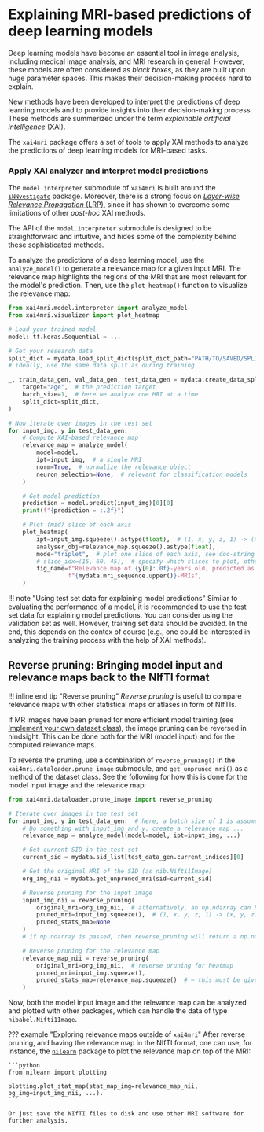 # Explaining MRI-based predictions of deep learning models

Deep learning models have become an essential tool in image analysis, including
medical image analysis, and MRI research in general. However, these models are
often considered as *black boxes*, as they are built upon huge parameter spaces.
This makes their decision-making process hard to explain.

New methods have been developed to interpret the predictions of deep learning models
and to provide insights into their decision-making process. These methods are summerized
under the term *explainable artificial intelligence* (XAI).

The `xai4mri` package offers a set of tools to apply XAI methods to analyze
the predictions of deep learning models for MRI-based tasks.

### Apply XAI analyzer and interpret model predictions

The `model.interpreter` submodule of `xai4mri` is built around the
[`iNNvestigate`](https://github.com/albermax/innvestigate) package.
Moreover, there is a strong focus on
 [*Layer-wise Relevance Propagation* (LRP)](https://doi.org/10.1038/s41467-019-08987-4),
since it has shown to overcome some limitations of other *post-hoc* XAI methods.

The API of the `model.interpreter` submodule is designed to be straightforward and intuitive,
and hides some of the complexity behind these sophisticated methods.

To analyze the predictions of a deep learning model, use the `analyze_model()` to generate
a relevance map for a given input MRI. The relevance map highlights the regions of the MRI
that are most relevant for the model's prediction. Then, use the `plot_heatmap()` function
to visualize the relevance map:

```python
from xai4mri.model.interpreter import analyze_model
from xai4mri.visualizer import plot_heatmap

# Load your trained model
model: tf.keras.Sequential = ...

# Get your research data
split_dict = mydata.load_split_dict(split_dict_path="PATH/TO/SAVED/SPLIT")
# ideally, use the same data split as during training

_, train_data_gen, val_data_gen, test_data_gen = mydata.create_data_split(
    target="age",  # the prediction target
    batch_size=1,  # here we analyze one MRI at a time
    split_dict=split_dict,
)

# Now iterate over images in the test set
for input_img, y in test_data_gen:
    # Compute XAI-based relevance map
    relevance_map = analyze_model(
        model=model,
        ipt=input_img,  # a single MRI
        norm=True,  # normalize the relevance object
        neuron_selection=None,  # relevant for classification models
    )

    # Get model prediction
    prediction = model.predict(input_img)[0][0]
    print(f"{prediction = :.2f}")

    # Plot (mid) slice of each axis
    plot_heatmap(
        ipt=input_img.squeeze().astype(float),  # (1, x, y, z, 1) -> (x, y, z)
        analyser_obj=relevance_map.squeeze().astype(float),
        mode="triplet",  # plot one slice of each axis, see doc-string for other options
        # slice_idx=(15, 60, 45),  # specify which slices to plot, otherwise take mid-slices
        fig_name=f"Relevance map of {y[0]:.0f}-years old, predicted as {prediction:.1f} from "
                 f"{mydata.mri_sequence.upper()}-MRIs",
    )
```

!!! note "Using test set data for explaining model predictions"
    Similar to evaluating the performance of a model,
    it is recommended to use the test set data for explaining model predictions.
    You can consider using the validation set as well. However, training set data should be avoided.
    In the end, this depends on the contex of course
    (e.g., one could be interested in analyzing the training process with the help of XAI methods).

## Reverse pruning: Bringing model input and relevance maps back to the NIfTI format

!!! inline end tip "Reverse pruning"
    *Reverse pruning* is useful to compare relevance maps with other statistical maps or atlases in form of NIfTIs.

If MR images have been pruned for more efficient model training
(see [Implement your own dataset class](dataloading.md#implement-your-own-dataset-class)),
the image pruning can be reversed in hindsight.
This can be done both for the MRI (model input) and for the computed relevance maps.

To reverse the pruning, use a combination of `reverse_pruning()` in the `xai4mri.dataloader.prune_image` submodule,
and `get_unpruned_mri()` as a method of the dataset class.
See the following for how this is done for the model input image and the relevance map:

```python
from xai4mri.dataloader.prune_image import reverse_pruning

# Iterate over images in the test set
for input_img, y in test_data_gen:  # here, a batch size of 1 is assumed
    # Do something with input_img and y, create a relevance map ...
    relevance_map = analyze_model(model=model, ipt=input_img, ...)

    # Get current SID in the test set
    current_sid = mydata.sid_list[test_data_gen.current_indices][0]

    # Get the original MRI of the SID (as nib.Nifti1Image)
    org_img_nii = mydata.get_unpruned_mri(sid=current_sid)

    # Reverse pruning for the input image
    input_img_nii = reverse_pruning(
        original_mri=org_img_nii,  # alternatively, an np.ndarray can be passed
        pruned_mri=input_img.squeeze(),  # (1, x, y, z, 1) -> (x, y, z)
        pruned_stats_map=None
    )
    # if np.ndarray is passed, then reverse_pruning will return a np.ndarray of the original MRI

    # Reverse pruning for the relevance map
    relevance_map_nii = reverse_pruning(
        original_mri=org_img_nii,  # reverse pruning for heatmap
        pruned_mri=input_img.squeeze(),
        pruned_stats_map=relevance_map.squeeze()  # ← this must be given here
    )
```

Now, both the model input image and the relevance map can be analyzed and plotted with other packages, which
can handle the data of type `nibabel.Nifti1Image`.

??? example "Exploring relevance maps outside of `xai4mri`"
    After reverse pruning, and having the relevance map in the NIfTI format,
    one can use, for instance, the [`nilearn`](https://nilearn.github.io/stable/index.html) package
    to plot the relevance map on top of the MRI:

    ```python
    from nilearn import plotting

    plotting.plot_stat_map(stat_map_img=relevance_map_nii, bg_img=input_img_nii, ...).
    ```

    Or just save the NIfTI files to disk and use other MRI software for further analysis.
